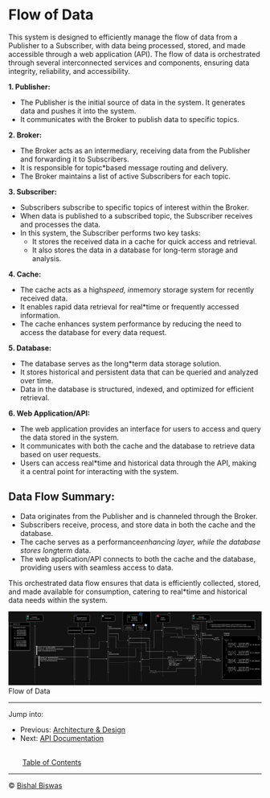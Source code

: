 # Flow of Data

This system is designed to efficiently manage the flow of data from a Publisher to a Subscriber, with data being processed, stored, and made accessible through a web application (API). The flow of data is orchestrated through several interconnected services and components, ensuring data integrity, reliability, and accessibility.

**1. Publisher:**

* The Publisher is the initial source of data in the system. It generates data and pushes it into the system.
* It communicates with the Broker to publish data to specific topics.

**2. Broker:**

* The Broker acts as an intermediary, receiving data from the Publisher and forwarding it to Subscribers.
* It is responsible for topic*based message routing and delivery.
* The Broker maintains a list of active Subscribers for each topic.

**3. Subscriber:**

* Subscribers subscribe to specific topics of interest within the Broker.
* When data is published to a subscribed topic, the Subscriber receives and processes the data.
* In this system, the Subscriber performs two key tasks:
    * It stores the received data in a cache for quick access and retrieval.
    * It also stores the data in a database for long-term storage and analysis.

**4. Cache:**

* The cache acts as a high*speed, in*memory storage system for recently received data.
* It enables rapid data retrieval for real*time or frequently accessed information.
* The cache enhances system performance by reducing the need to access the database for every data request.

**5. Database:**

* The database serves as the long*term data storage solution.
* It stores historical and persistent data that can be queried and analyzed over time.
* Data in the database is structured, indexed, and optimized for efficient retrieval.

**6. Web Application/API:**

* The web application provides an interface for users to access and query the data stored in the system.
* It communicates with both the cache and the database to retrieve data based on user requests.
* Users can access real*time and historical data through the API, making it a central point for interacting with the system.

## **Data Flow Summary:**

* Data originates from the Publisher and is channeled through the Broker.
* Subscribers receive, process, and store data in both the cache and the database.
* The cache serves as a performance*enhancing layer, while the database stores long*term data.
* The web application/API connects to both the cache and the database, providing users with seamless access to data.

This orchestrated data flow ensures that data is efficiently collected, stored, and made available for consumption, catering to real*time and historical data needs within the system.

![DataFlow.jpg](./designs/exported_images/dataflows.jpg)
Flow of Data

---
Jump into:

* Previous: [Architecture & Design](./design.md)
* Next: [API Documentation](./apidoc.md)

<br>&emsp;&emsp;[Table of Contents](./docs.md)</br>

---
&copy; [Bishal Biswas](mailto:b.biswas_94587@ieee.org)
